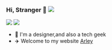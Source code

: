 
### Hi, Stranger 👋 ![](https://views.whatilearened.today/views/github/arleycn/arleycn.svg)

![](https://github-readme-stats.vercel.app/api?username=arleycn&show_icons=true&line_height=21&show_icons=true&theme=gotham&hide_border=true)
![](https://github-readme-stats.vercel.app/api/top-langs/?username=arleycn&show_icons=true&layout=compact&theme=gotham&hide_border=true&hide=html,css)

- 🔭 I'm a designer,and also a tech geek
- ✈️ Welcome to my website [Arley](https://arley.cn/)
